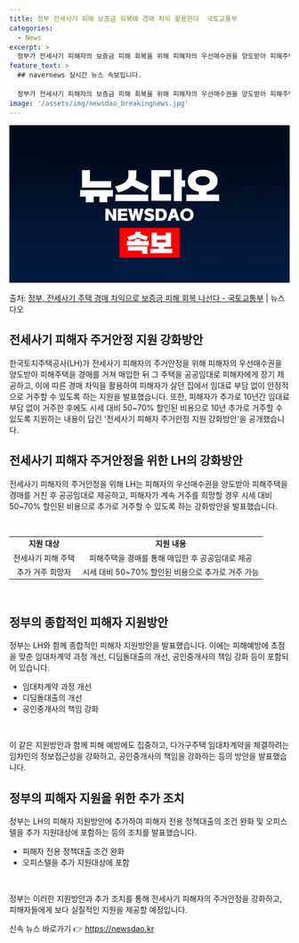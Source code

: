 ```yaml
---
title: 정부 전세사기 피해 보증금 회복에 경매 차익 활용한다  국토교통부
categories:
  - News
excerpt: >
  정부가 전세사기 피해자의 보증금 피해 회복을 위해 피해자의 우선매수권을 양도받아 피해주택을 경매를 통해 매입…
feature_text: >
  ## navernews 실시간 뉴스 속보입니다.

  정부가 전세사기 피해자의 보증금 피해 회복을 위해 피해자의 우선매수권을 양도받아 피해주택을 경매를 통해 매입…
image: '/assets/img/newsdao_breakingnews.jpg'
---
```


![뉴스다오 속보](/assets/img/newsdao_breakingnews.jpg)

<p>출처: <a href="https://newsdao.kr/3925" rel="dofollow">정부, 전세사기 주택 경매 차익으로 보증금 피해 회복 나선다 - 국토교통부</a> | 뉴스다오</p>

<h2 data-ke-size="size26">전세사기 피해자 주거안정 지원 강화방안</h2>
한국토지주택공사(LH)가 전세사기 피해자의 주거안정을 위해 피해자의 우선매수권을 양도받아 피해주택을 경매를 거쳐 매입한 뒤 그 주택을 공공임대로 피해자에게 장기 제공하고, 이에 따른 경매 차익을 활용하여 피해자가 살던 집에서 임대료 부담 없이 안정적으로 거주할 수 있도록 하는 지원을 발표했습니다. 또한, 피해자가 추가로 10년간 임대료 부담 없이 거주한 후에도 시세 대비 50~70% 할인된 비용으로 10년 추가로 거주할 수 있도록 지원하는 내용이 담긴 '전세사기 피해자 주거안정 지원 강화방안'을 공개했습니다.

<h2 data-ke-size="size26">전세사기 피해자 주거안정을 위한 LH의 강화방안</h2>
전세사기 피해자의 주거안정을 위해 LH는 피해자의 우선매수권을 양도받아 피해주택을 경매를 거친 후 공공임대로 제공하고, 피해자가 계속 거주를 희망할 경우 시세 대비 50~70% 할인된 비용으로 추가로 거주할 수 있도록 하는 강화방안을 발표했습니다.

<p data-ke-size="size16">&nbsp;</p>

<table>
<tbody>
<tr>
<td style="text-align: center; height: 17px;"><b>지원 대상</b></td>
<td style="text-align: center; height: 17px;"><b>지원 내용</b></td>
</tr>
<tr>
<td style="text-align: center; height: 17px;">전세사기 피해 주택</td>
<td style="text-align: center; height: 17px;">피해주택을 경매를 통해 매입한 후 공공임대로 제공</td>
</tr>
<tr>
<td style="text-align: center; height: 17px;">추가 거주 희망자</td>
<td style="text-align: center; height: 17px;">시세 대비 50~70% 할인된 비용으로 추가로 거주 가능</td>
</tr>
</tbody>
</table>

<p data-ke-size="size16">&nbsp;</p>

<h2 data-ke-size="size26">정부의 종합적인 피해자 지원방안</h2>
정부는 LH와 함께 종합적인 피해자 지원방안을 발표했습니다. 이에는 피해예방에 초점을 맞춘 임대차계약 과정 개선, 디딤돌대출의 개선, 공인중개사의 책임 강화 등이 포함되어 있습니다.

<ul>
<li>임대차계약 과정 개선</li>
<li>디딤돌대출의 개선</li>
<li>공인중개사의 책임 강화</li>
</ul>

<p data-ke-size="size16">&nbsp;</p>

이 같은 지원방안과 함께 피해 예방에도 집중하고, 다가구주택 임대차계약을 체결하려는 임차인의 정보접근성을 강화하고, 공인중개사의 책임을 강화하는 등의 방안을 발표했습니다.

<h2 data-ke-size="size26">정부의 피해자 지원을 위한 추가 조치</h2>
정부는 LH의 피해자 지원방안에 추가하여 피해자 전용 정책대출의 조건 완화 및 오피스텔을 추가 지원대상에 포함하는 등의 조치를 발표했습니다.

<ul>
<li>피해자 전용 정책대출 조건 완화</li>
<li>오피스텔을 추가 지원대상에 포함</li>
</ul>

<p data-ke-size="size16">&nbsp;</p>

정부는 이러한 지원방안과 추가 조치를 통해 전세사기 피해자의 주거안정을 강화하고, 피해자들에게 보다 실질적인 지원을 제공할 예정입니다. 

신속 뉴스 바로가기 👉 <a href="https://newsdao.kr" rel="dofollow">https://newsdao.kr</a>


